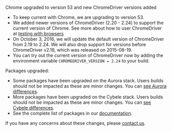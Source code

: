 Chrome upgraded to version 53 and new ChromeDriver versions added

* To keep current with Chrome, we are upgrading to version 53.
* We added newer versions of ChromeDriver (2.20 - 2.24) to support the current version of Chrome.  See more about how to user ChromeDriver at [testing with browsers](https://docs.snap-ci.com/the-ci-environment/testing-with-browsers/)
* On October 3, 2016, we will update the default version of ChromeDriver from 2.19 to 2.24.  We will also drop support for versions before ChromeDriver v2.18, which was released on 2015-08-19.
* You can try out the current version of ChromeDriver now by adding the environment variable `CHROMEDRIVER_VERSION = 2.24` to your build.

Packages upgraded:

* Some packages have been upgraded on the Aurora stack. Users builds should not be impacted as these are minor changes. You can [see Aurora differences](https://s3.amazonaws.com/whats-new-prod/assets/packages/centos/diff-415-to-1021.html).
* More packages have been upgraded on the Cybele stack. Users builds should not be impacted as these are minor changes. You can [see Cybele differences](https://s3.amazonaws.com/whats-new-prod/assets/packages/ubuntu/diff-119-to-1039.html).
* See the complete list of packages in our [documentation](https://docs.snap-ci.com/the-ci-environment/complete-package-list/).

If you have any concerns about these changes, please [contact us](https://snap-ci.com/contact-us).
